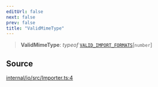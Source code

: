 ```yaml
---
editUrl: false
next: false
prev: false
title: "ValidMimeType"
---
```


> **ValidMimeType**: *typeof* [`VALID_IMPORT_FORMATS`](../variables/VALID_IMPORT_FORMATS.md)\[`number`\]

## Source

[internal/io/src/Importer.ts:4](https://github.com/nodenogg-in/alpha-p2p/blob/e46703f/internal/io/src/Importer.ts#L4)
